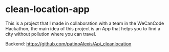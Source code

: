 # clean-location-app
This is a project that I made in collaboration with a team in the WeCanCode Hackathon, 
the main idea of this project is an App that helps you to find a city without pollution where you can travel.

Backend: https://github.com/patinoAlexis/Api_cleanlocation
